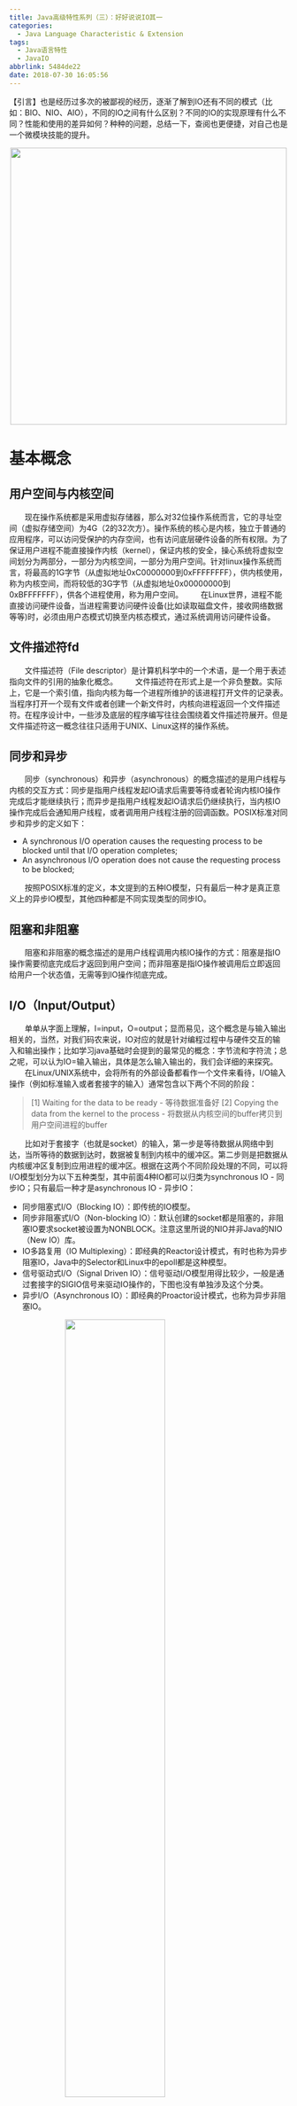 ```yaml
---
title: Java高级特性系列（三）：好好说说IO其一
categories:
  - Java Language Characteristic & Extension
tags:
  - Java语言特性
  - JavaIO
abbrlink: 5484de22
date: 2018-07-30 16:05:56
---
```

【引言】也是经历过多次的被鄙视的经历，逐渐了解到IO还有不同的模式（比如：BIO、NIO、AIO），不同的IO之间有什么区别？不同的IO的实现原理有什么不同？性能和使用的差异如何？种种的问题，总结一下，查阅也更便捷，对自己也是一个微模块技能的提升。
<div align=center><img src="/img/2018-07-30-01.jpg" width="500"/></div>
<!-- more -->

# 基本概念

## 用户空间与内核空间
&emsp;&emsp;现在操作系统都是采用虚拟存储器，那么对32位操作系统而言，它的寻址空间（虚拟存储空间）为4G（2的32次方）。操作系统的核心是内核，独立于普通的应用程序，可以访问受保护的内存空间，也有访问底层硬件设备的所有权限。为了保证用户进程不能直接操作内核（kernel），保证内核的安全，操心系统将虚拟空间划分为两部分，一部分为内核空间，一部分为用户空间。针对linux操作系统而言，将最高的1G字节（从虚拟地址0xC0000000到0xFFFFFFFF），供内核使用，称为内核空间，而将较低的3G字节（从虚拟地址0x00000000到0xBFFFFFFF），供各个进程使用，称为用户空间。
&emsp;&emsp;在Linux世界，进程不能直接访问硬件设备，当进程需要访问硬件设备(比如读取磁盘文件，接收网络数据等等)时，必须由用户态模式切换至内核态模式，通过系统调用访问硬件设备。

## 文件描述符fd
&emsp;&emsp;文件描述符（File descriptor）是计算机科学中的一个术语，是一个用于表述指向文件的引用的抽象化概念。
&emsp;&emsp;文件描述符在形式上是一个非负整数。实际上，它是一个索引值，指向内核为每一个进程所维护的该进程打开文件的记录表。当程序打开一个现有文件或者创建一个新文件时，内核向进程返回一个文件描述符。在程序设计中，一些涉及底层的程序编写往往会围绕着文件描述符展开。但是文件描述符这一概念往往只适用于UNIX、Linux这样的操作系统。

## 同步和异步
&emsp;&emsp;同步（synchronous）和异步（asynchronous）的概念描述的是用户线程与内核的交互方式：同步是指用户线程发起IO请求后需要等待或者轮询内核IO操作完成后才能继续执行；而异步是指用户线程发起IO请求后仍继续执行，当内核IO操作完成后会通知用户线程，或者调用用户线程注册的回调函数。POSIX标准对同步和异步的定义如下：
- A synchronous I/O operation causes the requesting process to be blocked until that I/O operation completes; 
- An asynchronous I/O operation does not cause the requesting process to be blocked; 

&emsp;&emsp;按照POSIX标准的定义，本文提到的五种IO模型，只有最后一种才是真正意义上的异步IO模型，其他四种都是不同实现类型的同步IO。

## 阻塞和非阻塞
&emsp;&emsp;阻塞和非阻塞的概念描述的是用户线程调用内核IO操作的方式：阻塞是指IO操作需要彻底完成后才返回到用户空间；而非阻塞是指IO操作被调用后立即返回给用户一个状态值，无需等到IO操作彻底完成。

## I/O（Input/Output）
&emsp;&emsp;单单从字面上理解，I=input，O=output；显而易见，这个概念是与输入输出相关的，当然，对我们码农来说，IO对应的就是针对编程过程中与硬件交互的输入和输出操作；比如学习java基础时会提到的最常见的概念：字节流和字符流；总之呢，可以认为IO=输入输出，具体是怎么输入输出的，我们会详细的来探究。
&emsp;&emsp;在Linux/UNIX系统中，会将所有的外部设备都看作一个文件来看待，I/O输入操作（例如标准输入或者套接字的输入）通常包含以下两个不同的阶段：
>[1] Waiting for the data to be ready - 等待数据准备好
[2] Copying the data from the kernel to the process - 将数据从内核空间的buffer拷贝到用户空间进程的buffer

&emsp;&emsp;比如对于套接字（也就是socket）的输入，第一步是等待数据从网络中到达，当所等待的数据到达时，数据被复制到内核中的缓冲区。第二步则是把数据从内核缓冲区复制到应用进程的缓冲区。根据在这两个不同阶段处理的不同，可以将I/O模型划分为以下五种类型，其中前面4种IO都可以归类为synchronous IO - 同步IO；只有最后一种才是asynchronous IO - 异步IO：
+ 同步阻塞式I/O（Blocking IO）：即传统的IO模型。
+ 同步非阻塞式I/O（Non-blocking IO）：默认创建的socket都是阻塞的，非阻塞IO要求socket被设置为NONBLOCK。注意这里所说的NIO并非Java的NIO（New IO）库。
+ IO多路复用（IO Multiplexing）：即经典的Reactor设计模式，有时也称为异步阻塞IO，Java中的Selector和Linux中的epoll都是这种模型。
+ 信号驱动式I/O（Signal Driven IO）：信号驱动I/O模型用得比较少，一般是通过套接字的SIGIO信号来驱动IO操作的，下图也没有单独涉及这个分类。
+ 异步I/O（Asynchronous IO）：即经典的Proactor设计模式，也称为异步非阻塞IO。
<img style="clear: both;display: block;margin:auto;" src="/img/2018-07-31-17.jpg" width="60%">

# IO模型详解
> 本章节内容参考自网络博客，感谢大牛们的分享。

&emsp;&emsp;为了理解的简单一些，这里以UDP套接字中的recvfrom函数作为系统调用来说明I/O模型。recvfrom函数类似于标准的read函数，它的作用是从指定的套接字中读取数据报。recvfrom会从应用进程空间运行切换到内核空间中运行，一段时间后会再切换回来。

## 同步阻塞式I/O（Blocking IO）
> blocking IO的特点就是在IO执行的两个阶段都被block了。

&emsp;&emsp;同步阻塞式IO就是我们传统的IO，它特点从命名上即可分析，这个IO的执行过程是阻塞的（也可以理解为同步的），实际就是只要发起了请求，要么整个流程成功返回，要么中途异常返回，在数据没有准备好之前，整个流程是不可插入其他操作的，是处于一种等待状态的。这种模型是最简单的也是效率最差的一种。
&emsp;&emsp;比如下图，阻塞式IO在执行时，由应用进程调用recvfrom，然后会切换到内核空间中运行，直到数据报到达且被复制到应用进程缓冲区中整个流程才算完成，才会返回。
<img style="clear: both;display: block;margin:auto;" src="/img/2018-07-31-01.jpg" width="75%">

## 同步非阻塞式I/O（Non-blocking IO）
> nonblocking IO的特点是用户进程需要不断的主动询问kernel数据好了没有。

&emsp;&emsp;非阻塞的概念，实际是和阻塞相反的，同步非阻塞IO就是在同步阻塞IO的基础上，将socket设置为NONBLOCK。当请求IO时，进程或者操作并不会阻塞在那里等待，相当于会发起一个尝试IO的请求，数据若是准备好了，则顺利完成IO，数据若是没有准备好，那么就返回一个标记（比如错误码之类的）告诉调用端，由调用端决定继续重新发起请求（一般称为轮询，应用进程会持续轮询内核，实际应用时不建议这么操作，因为会导致CPU开销过大）还是切换到其他操作上去。
&emsp;&emsp;比如下图，在前两次调用recvfrom时由于数据报没准备好，因此内核马上返回一个系统调用错误。第3次调用recvfrom时，数据报已准备好，数据报被复制到应用进程的缓冲区，接着recvfrom成功返回。 
<img style="clear: both;display: block;margin:auto;" src="/img/2018-07-31-02.jpg" width="75%">

## IO多路复用（IO Multiplexing）
> I/O 多路复用的特点是通过一种机制一个进程能同时等待多个文件描述符，而这些文件描述符（套接字描述符）其中的任意一个进入读就绪状态，select()函数就可以返回。

&emsp;&emsp;常用的select和poll函数（都是内核提供的多路分离函数）使用了I/O复用模型，比如当我们调用select函数时，将会阻塞于此函数，等待数据报套接字变为可读。当等待的多个套接字中的其中一个或者多个变得可读时，我们调用recvfrom把数据报复制到应用进程缓冲区。
&emsp;&emsp;单纯从概念上看的话，和同步阻塞式IO比较，I/O复用模型好像也没什么优势，而且应用进程为了获取数据报，还得增加了一个额外的select系统调用。不过I/O复用模型的优势在于可以同时等待多个（而不只是一个）套接字描述符就绪。所谓的多路也就是这个意思。
<img style="clear: both;display: block;margin:auto;" src="/img/2018-07-31-03.jpg" width="75%">

## 信号驱动式I/O（Signal Driven IO）
&emsp;&emsp;为了使用该I/O模型，需要开启套接字的信号驱动I/O功能，并通过sigaction系统调用安装一个信号处理函数。sigaction函数立即返回，我们的进程继续工作，即进程没有被阻塞。当数据报准备好时，内核会为该进程产生一个SIGIO信号，这样我们可以在信号处理函数中调用recvfrom读取数据报，也可以在主循环中读取数据报。无论如何处理SIGIO信号，这种模型的优势在于等待数据报到达期间不被阻塞。
<img style="clear: both;display: block;margin:auto;" src="/img/2018-07-31-04.jpg" width="75%">

## 异步I/O（Asynchronous IO）
> asynchronous IO的特点就是在IO执行的两个阶段都不会被block。

&emsp;&emsp;异步I/O模型的工作机制是，启动某个操作，并让内核在整个操作（包括等待数据和将数据从内核复制到用户空间）完成后通知应用进程。异步I/O模型与信号驱动式I/O的区别在于：信号驱动式I/O在数据报准备好时就通知应用进程，应用进程还需要将数据报从内核复制到用户进程缓冲区；而异步I/O模型则是整个操作完成才通知应用进程，应用进程在整个操作期间都不会被阻塞。
<img style="clear: both;display: block;margin:auto;" src="/img/2018-07-31-05.jpg" width="75%">

# 五种模型对比
<img style="clear: both;display: block;margin:auto;" src="/img/2018-07-31-06.jpg" width="80%">
&emsp;&emsp;某博客上面给了个很好的比喻，个人觉得理解起来相当的生动，所以，在这里借用一下。
&emsp;&emsp;话说有A，B，C，D，E五个人在钓鱼，每个人的路数都不一样。 A使用了最古老的鱼竿，所以开始钓鱼后，就一直守着，直接鱼上钩了再拉竿；B由于着急想知道有没鱼上钩，所以隔一会就看一次鱼竿看有没鱼上钩，直到看到鱼上钩后，再拉竿；C同时使用了N支鱼竿来钩鱼，然后等着，只要有其中一支鱼竿有鱼上钩，就将对应的鱼竿拉起来；D的鱼竿比较高级，当有鱼上钩后，会发出警报提示，所以D开始钓鱼后不用一直守着，一旦鱼竿发出警报，D再回来拉竿即可；E为了更省事，直接雇个佣人给他钓鱼，当佣人钓起鱼后，再通知E去取鱼即可。

# I/O 多路复用
> select，poll，epoll三个都是Linux的IO多路复用的机制，可以监视多个描述符的读/写等事件，一旦某个描述符就绪（一般是读或者写事件发生了），就能够将发生的事件通知给关心的应用程序去处理该事件。但本质上，select、poll、epoll本质上都是同步I/O。因为他们都需要在读写事件就绪后自己负责进行读写，也就是说这个读写过程是阻塞的，而异步I/O则无需自己负责进行读写，异步I/O的实现会负责把数据从内核拷贝到用户空间。

## select
```c++
int select (int n, fd_set *readfds, fd_set *writefds, fd_set *exceptfds, struct timeval *timeout);

// 以下是select实现的伪代码
while true {
    select(streams[])
    for i in streams[] {
        if i has data
        read until unavailable
    }
}
```
&emsp;&emsp;select 函数监视的文件描述符分3类，分别是writefds、readfds、和exceptfds。调用后select函数会阻塞，直到有描述符就绪（有数据可读、可写、或者有except），或者超时（timeout指定等待时间，如果立即返回设为null即可），函数返回。当select函数返回后，可以 通过遍历fdset，来找到就绪的描述符。
&emsp;&emsp;select目前几乎在所有的平台上支持，其良好跨平台支持也是它的一个优点。select的一个缺点在于单个进程能够监视的文件描述符的数量存在最大限制，在Linux上一般为1024，可以通过修改宏定义甚至重新编译内核的方式提升这一限制，但是这样也会造成效率的降低。
&emsp;&emsp;如果没有I/O事件产生，我们的程序就会阻塞在select处。但是我们从select那里仅仅知道了，有I/O事件发生了，但却并不知道是那几个流（可能有一个，多个，甚至全部），我们只能无差别轮询所有流，找出能读出数据，或者写入数据的流，对他们进行操作。这里我们有O(n)的无差别轮询复杂度，同时处理的流越多，每一次无差别轮询时间就越长。

## poll
```c++
int poll (struct pollfd *fds, unsigned int nfds, int timeout);

// 不同与select使用三个位图来表示三个fdset的方式，poll使用一个 pollfd的指针实现。
struct pollfd {
    int fd; /* file descriptor */
    short events; /* requested events to watch */
    short revents; /* returned events witnessed */
};
```
&emsp;&emsp;pollfd结构包含了要监视的event和发生的event，不再使用select“参数-值”传递的方式。同时，pollfd并没有最大数量限制（但是数量过大后性能也是会下降）。 和select函数一样，poll返回后，需要轮询pollfd来获取就绪的描述符。
&emsp;&emsp;poll与select不同，通过一个pollfd数组向内核传递需要关注的事件，故没有描述符个数的限制，pollfd中的events字段和revents分别用于标示关注的事件和发生的事件，故pollfd数组只需要被初始化一次。

## epoll
```c++
int epoll_create(int size)；//创建一个epoll的fd句柄，size用来告诉内核这个监听的数目一共有多大
// --------------------------------------------------------------------------------------------

int epoll_ctl(int epfd, int op, int fd, struct epoll_event *event)；
// 部分定义
struct epoll_event {
  __uint32_t events;  /* Epoll events */
  epoll_data_t data;  /* User data variable */
};

//events可以是以下几个宏的集合：
EPOLLIN ：表示对应的文件描述符可以读（包括对端SOCKET正常关闭）；
EPOLLOUT：表示对应的文件描述符可以写；
EPOLLPRI：表示对应的文件描述符有紧急的数据可读（这里应该表示有带外数据到来）；
EPOLLERR：表示对应的文件描述符发生错误；
EPOLLHUP：表示对应的文件描述符被挂断；
EPOLLET： 将EPOLL设为边缘触发(Edge Triggered)模式，这是相对于水平触发(Level Triggered)来说的。
EPOLLONESHOT：只监听一次事件，当监听完这次事件之后，如果还需要继续监听这个socket的话，需要再次把这个socket加入到EPOLL队列里
// --------------------------------------------------------------------------------------------

int epoll_wait(int epfd, struct epoll_event * events, int maxevents, int timeout);
// 伪代码
while true {
    active_stream[] = epoll_wait(epollfd)
    for i in active_stream[] {
        read or write till
    }
}
```
&emsp;&emsp;epoll是在2.6内核中提出的，是之前的select和poll的增强版本。相对于select和poll来说，epoll更加灵活，没有描述符限制。epoll使用一个文件描述符管理多个描述符，将用户关心的文件描述符的事件存放到内核的一个事件表中，这样在用户空间和内核空间的copy只需一次。
&emsp;&emsp;epoll可以理解为event poll，不同于忙轮询和无差别轮询，epoll之会把哪个流发生了怎样的I/O事件通知我们。此时我们对这些流的操作都是有意义的。（复杂度降低到了O(1)或者O(k)）
&emsp;&emsp;epoll是poll的一种优化，返回后不需要对所有的fd进行遍历，在内核中维持了fd的列表。select和poll是将这个内核列表维持在用户态，然后传递到内核中。与poll/select不同，epoll不再是一个单独的系统调用，而是由epoll_create / epoll_ctl / epoll_wait三个系统调用组成，后面将会看到这样做的好处。epoll在2.6以后的内核才支持。

# Reactor 和 Proactor 
> Reactor 和 Proactor 是基于事件驱动，在网络编程中经常用到两种设计模式，不同的IO模型也用到了这两种设计模式，这里就简单说说两者的特性。

## Reactor设计模式（IO多路复用）

### 概念
&emsp;&emsp;Reactor，即反应堆（“反应”即“倒置”，“控制逆转”）。Reactor 的一般工作过程是首先在 Reactor 中注册（Reactor）感兴趣事件，并在注册时候指定某个已定义的回调函数（callback）；当客户端发送请求时，在 Reactor 中会触发刚才注册的事件，并调用对应的处理函数。在这一个处理回调函数中，一般会有数据接收、处理、回复请求等操作。
<img style="clear: both;display: block;margin:auto;" src="/img/2018-07-31-07.jpg" width="75%">

### 角色分类
+ Handle 句柄；用来标识socket连接或是打开文件；
+ Synchronous Event Demultiplexer：同步事件多路分解器：由操作系统内核实现的一个函数；用于阻塞等待发生在句柄集合上的一个或多个事件；（如select/epoll；）
+ Event Handler：事件处理接口
+ Concrete Event HandlerA：实现应用程序所提供的特定事件处理逻辑；
+ Reactor：反应器，定义一个接口，实现以下功能：
 + 供应用程序注册和删除关注的事件句柄；
 + 运行事件循环；
 + 有就绪事件到来时，分发事件到之前注册的回调函数上处理；

### 时序图
+ 应用启动，将关注的事件handle注册到Reactor中；
+ 调用Reactor，进入无限事件循环，等待注册的事件到来；
+ 事件到来，select返回，Reactor将事件分发到之前注册的回调函数中处理；
<img style="clear: both;display: block;margin:auto;" src="/img/2018-07-31-13.jpg" width="75%">


### 关键参与者
+ 描述符（handle）：由操作系统提供的资源，用于识别每一个事件，如Socket描述符、文件描述符、信号的值等。在Linux中，它用一个整数来表示。事件可以来自外部，如来自客户端的连接请求、数据等。事件也可以来自内部，如信号、定时器事件。
+ 同步事件多路分离器（event demultiplexer）：事件的到来是随机的、异步的，无法预知程序何时收到一个客户连接请求或收到一个信号。所以程序要循环等待并处理事件，这就是事件循环。在事件循环中，等待事件一般使用I/O复用技术实现。在linux系统上一般是select、poll、epol_waitl等系统调用，用来等待一个或多个事件的发生。I/O框架库一般将各种I/O复用系统调用封装成统一的接口，称为事件多路分离器。调用者会被阻塞，直到分离器分离的描述符集上有事件发生。
+ 事件处理器（event handler）：I/O框架库提供的事件处理器通常是由一个或多个模板函数组成的接口。这些模板函数描述了和应用程序相关的对某个事件的操作，用户需要继承它来实现自己的事件处理器，即具体事件处理器。因此，事件处理器中的回调函数一般声明为虚函数，以支持用户拓展。
+ 具体的事件处理器（concrete event handler）：是事件处理器接口的实现。它实现了应用程序提供的某个服务。每个具体的事件处理器总和一个描述符相关。它使用描述符来识别事件、识别应用程序提供的服务。
+ Reactor 管理器（reactor）：定义了一些接口，用于应用程序控制事件调度，以及应用程序注册、删除事件处理器和相关的描述符。它是事件处理器的调度核心。 Reactor管理器使用同步事件分离器来等待事件的发生。一旦事件发生，Reactor管理器先是分离每个事件，然后调度事件处理器，最后调用相关的模 板函数来处理这个事件。

### 如何使用Reactor模式

#### Classic Service Design（传统型）
<img style="clear: both;display: block;margin:auto;" src="/img/2018-07-31-10.jpg" width="75%">
&emsp;&emsp;传统的服务设计，一般是来一个请求系统都会分配一个线程去处理，粗一看似乎合情合理，但是一旦并发量上来之后，系统的支撑能力、处理能力将急剧下降；所以一般情况下，不建议使用这种简单粗暴的服务设计模式。
&emsp;&emsp;当然，很多人会想到说我们可以使用线程池技术来避免不断的创建和分配新线程，但实际上线程池也并不能很好满足高并发的线程需求，当海量请求到来时，线程池中的工作线程达到饱和状态，这时可能就导致请求被抛弃、阻塞，也无法支撑客户端的业务需求。
&emsp;&emsp;传统的服务设计代码实现粗略流程如下：
```java
class Server implements Runnable {
    public void run() {
        try {
            ServerSocket ss = new ServerSocket(PORT);
            while (!Thread.interrupted())
                new Thread(new Handler(ss.accept())).start();
            // or, single-threaded, or a thread pool
        } catch (IOException ex) {
            /* ... */ }
    }
 
    static class Handler implements Runnable {
        final Socket socket;
 
        Handler(Socket s) {
            socket = s;
        }
 
        public void run() {
            try {
                byte[] input = new byte[MAX_INPUT];
                socket.getInputStream().read(input);
                byte[] output = process(input);
                socket.getOutputStream().write(output);
            } catch (IOException ex) {
                /* ... */ }
        }
 
        private byte[] process(byte[] cmd) {
            /* ... */ }
    }
}
```
&emsp;&emsp;进一步思考，我们可以将一次完整的请求切分成几个小的任务，每一个小任务都是非阻塞的；对于读写操作，使用NIO对其进行读写；不同的任务将被分配到相关联的处理器上进行处理，每个处理器都是通过异步回调机制实现。这样就可以大大提高系统吞吐量，减少响应时间。而这就是下面将要说到的Reactor模式的两种服务设计方式。

#### Basic Reactor Design（单线程）
&emsp;&emsp;单线程版的Reactor模式如下图所示。对于客户端的所有请求，都有一个专门的线程去进行处理，这个线程无限循环去监听是否有客户的请求到来，一旦收到客户端的请求，就将其分发给响应的处理器进行处理。
<img style="clear: both;display: block;margin:auto;" src="/img/2018-07-31-11.jpg" width="75%">

##### Reactor
&emsp;&emsp;
```java
class Reactor implements Runnable {
    final Selector selector;
    final ServerSocketChannel serverSocket;
 
    /**
    * Reactor，首先需要创建一个Selector和一个ServerSocketChannel ，将监听的端口绑定到Channel中
    * 还需要设置Channel为非阻塞，并在Selector上注册自己感兴趣的时事件，可以是连接事件，也可以是读写事件。
    */
    Reactor(int port) throws IOException {
        selector = Selector.open();
        serverSocket = ServerSocketChannel.open();
        serverSocket.socket().bind(new InetSocketAddress(port));
        serverSocket.configureBlocking(false);
        SelectionKey sk = serverSocket.register(selector, SelectionKey.OP_ACCEPT);
        sk.attach(new Acceptor());
    }
    /*
     * Alternatively, use explicit SPI provider: SelectorProvider p =
     * SelectorProvider.provider(); selector = p.openSelector();
     * serverSocket = p.openServerSocketChannel();
     */
     
    // class Reactor continued
    /** 
    * boss线程的主要处理逻辑，它负责接收请求并安排给对应的handle处理；
    * 只要当前线程不中断就会一直监听，其中selector.select()是阻塞的，
    * 一旦又请求到来时，就会从selector中获取到对应的SelectionKey ，然后将其下发给后续处理程序(工作线程)进行处理。
    */
    public void run() { // normally in a new Thread
        try {
            while (!Thread.interrupted()) {
                selector.select();
                Set selected = selector.selectedKeys();
                Iterator it = selected.iterator();
                while (it.hasNext())
                    dispatch((SelectionKey)(it.next());
                    selected.clear();
                }
        } catch (IOException ex) {
            /* ... */ }
        }
     
    }
     
    void dispatch(SelectionKey k) {
        Runnable r = (Runnable) (k.attachment());
        if (r != null)
            r.run();
    }
}
```

##### Acceptor
```java
// class Reactor continued
/**
 * Acceptor也是一个线程，在其run方法中，通过判断serverSocket.accept()方法来获取SocketChannel
 * 只要SocketChannel 不为空，则创建一个handler进行相应处理。
 */
class Acceptor implements Runnable { // inner
    public void run() {
        try {
            SocketChannel c = serverSocket.accept();
            if (c != null)
                new Handler(selector, c);
        } catch (IOException ex) {
            /* ... */ }
    }
}
```

##### Handler
```java
/**
 * 一个handler就是一个线程，其中的SocketChannel 被设置成非阻塞。默认在Selector上注册了读事件并绑定到SocketChannel 上。
 */
final class Handler implements Runnable {
    final SocketChannel socket;
    final SelectionKey sk;
    ByteBuffer input = ByteBuffer.allocate(MAXIN);
    ByteBuffer output = ByteBuffer.allocate(MAXOUT);
    static final int READING = 0, SENDING = 1;
    int state = READING;
 
    Handler(Selector sel, SocketChannel c) throws IOException {
        socket = c;
        c.configureBlocking(false);
        // Optionally try first read now
        sk = socket.register(sel, 0);
        sk.attach(this);
        sk.interestOps(SelectionKey.OP_READ);
        sel.wakeup();
    }
 
    boolean inputIsComplete() {
        /* ... */ }
 
    boolean outputIsComplete() {
        /* ... */ }
 
    void process() {
        /* ... */ }
    
    // class Handler continued
    public void run() {
        try {
            if (state == READING)
                read();
            else if (state == SENDING)
                send();
        } catch (IOException ex) {
            /* ... */ }
    }
     
    void read() throws IOException {
        socket.read(input);
        if (inputIsComplete()) {
            process();
            state = SENDING;
            // Normally also do first write now
            sk.interestOps(SelectionKey.OP_WRITE);
        }
    }
     
    void send() throws IOException {
        socket.write(output);
        if (outputIsComplete())
            sk.cancel();
    }
}
```

#### Worker Thread Pools for Reactor（多线程）
<img style="clear: both;display: block;margin:auto;" src="/img/2018-07-31-12.jpg" width="75%">

##### Handler
```java
/**
 * 考虑到工作线程的复用，将工作线程设计为线程池；在handler中使用线程池来处理任务。
 * Reactor分成两部分，mainReactor负责监听并accept新连接，然后将建立的socket通过多路复用器（Acceptor）分派给subReactor。
 * subReactor负责多路分离已连接的socket，读写网络数据；
 * 业务处理功能，其交给worker线程池完成。通常，subReactor个数上可与CPU个数等同。
 */
class Handler implements Runnable {
    // uses util.concurrent thread pool
    static PooledExecutor pool = new PooledExecutor(...);
    static final int PROCESSING = 3;
 
    // ...
    synchronized void read() { // ...
        socket.read(input);
        if (inputIsComplete()) {
            state = PROCESSING;
            pool.execute(new Processer());
        }
    }
 
    synchronized void processAndHandOff() {
        process();
        state = SENDING; // or rebind attachment
        sk.interest(SelectionKey.OP_WRITE);
    }
 
    class Processer implements Runnable {
        public void run() {
            processAndHandOff();
        }
    }
}
```

## Proactor设计模式（异步IO）

### 概念
&emsp;&emsp;从上面 Reactor 模式中，发现服务端数据的接收和发送都占用了用户状态（还有一种内核态），这样服务器的处理操作就在数据的读写上阻塞花费了时间，节省这些时间的办法是借助操作系统的异步读写；异步读写在调用的时候可以传递回调函数或者回送信号，当异步操作完毕，内核会自动调用回调函数或者发送信号。Proactor 就是这么做的，所以Proataor很依赖操作系统。
<img style="clear: both;display: block;margin:auto;" src="/img/2018-07-31-14.jpg" width="75%">

### 角色分类
+ Handle 句柄；用来标识socket连接或是打开文件；
+ Asynchronous Operation Processor：异步操作处理器；负责执行异步操作，一般由操作系统内核实现；
+ Asynchronous Operation：异步操作
+ Completion Event Queue：完成事件队列；异步操作完成的结果放到队列中等待后续使用
+ Proactor：主动器；为应用程序进程提供事件循环；从完成事件队列中取出异步操作的结果，分发调用相应的后续处理逻辑；
+ Completion Handler：完成事件接口；一般是由回调函数组成的接口；
+ Concrete Completion Handler：完成事件处理逻辑；实现接口定义特定的应用处理逻辑；

### 时序图
+ 应用程序启动，调用异步操作处理器提供的异步操作接口函数，调用之后应用程序和异步操作处理就独立运行；应用程序可以调用新的异步操作，而其它操作可以并发进行；
+ 应用程序启动Proactor主动器，进行无限的事件循环，等待完成事件到来；
+ 异步操作处理器执行异步操作，完成后将结果放入到完成事件队列；
+ 主动器从完成事件队列中取出结果，分发到相应的完成事件回调函数处理逻辑中；
<img style="clear: both;display: block;margin:auto;" src="/img/2018-07-31-15.jpg" width="75%">

### 参考文献
<img style="clear: both;display: block;margin:auto;" src="/img/2018-07-31-08.jpg" width="75%">
<img style="clear: both;display: block;margin:auto;" src="/img/2018-07-31-09.jpg" width="75%">
&emsp;&emsp;以上两幅骚气的截图均来自Douglas C. Schmidt的Proactor说明文档，如果有时间想详细研究，可以通过以下链接下载原文（纯英文的版本）<a href="/attaches/2018-07-31-Proactor.pdf">2018-07-31-Proactor.pdf</a>

## 两种模式的区别

### 主动和被动
+ Reactor将handle放到select()，等待可写就绪，然后调用write()写入数据；
+ 写完处理后续逻辑；Proactor调用aoi_write后立刻返回，由内核负责写操作，写完后调用相应的回调函数处理后续逻辑；
+ Reactor被动的等待指示事件的到来并做出反应；它有一个等待的过程，做什么都要先放入到监听事件集合中等待handler可用时再进行操作；
+ Proactor直接调用异步读写操作，调用完后立刻返回；

### 实现
+ Reactor实现了一个被动的事件分离和分发模型，服务等待请求事件的到来，再通过不受间断的同步处理事件，从而做出反应；
+ Proactor实现了一个主动的事件分离和分发模型；这种设计允许多个任务并发的执行，从而提高吞吐量；并可执行耗时长的任务（各个任务间互不影响）

### 优点
+ Reactor实现相对简单，对于耗时短的处理场景处理高效；
+ 操作系统可以在多个事件源上等待，并且避免了多线程编程相关的性能开销和编程复杂性；
+ 事件的串行化对应用是透明的，可以顺序的同步执行而不需要加锁；
+ 事务分离：将与应用无关的多路分解和分配机制和与应用相关的回调函数分离开来，

Proactor性能更高，能够处理耗时长的并发场景；

### 缺点
+ Reactor处理耗时长的操作会造成事件分发的阻塞，影响到后续事件的处理；
+ Proactor实现逻辑复杂；依赖操作系统对异步的支持，目前实现了纯异步操作的操作系统少，实现优秀的如windows IOCP，但由于其windows系统用于服务器的局限性，目前应用范围较小；而Unix/Linux系统对纯异步的支持有限，应用事件驱动的主流还是通过select/epoll来实现；

### 适用场景
+ Reactor：同时接收多个服务请求，并且依次同步的处理它们的事件驱动程序；
+ Proactor：异步接收和同时处理多个服务请求的事件驱动程序；